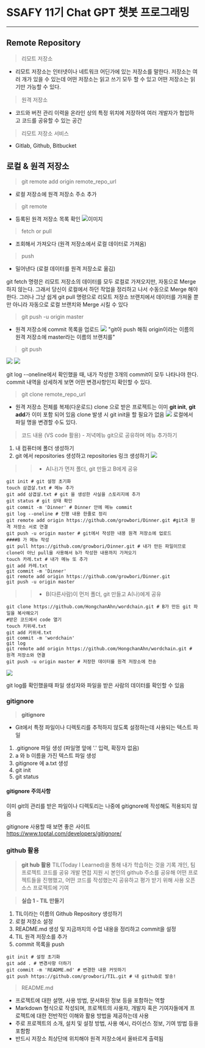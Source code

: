 # SSAFY 11기 Chat GPT 챗봇 프로그래밍
---
## Remote Repository
> 리모트 저장소
-  리모트 저장소는 인터넷이나 네트워크 어딘가에 있는 저장소를 말한다. 저장소는 여러 개가 있을 수 있는데 어떤 저장소는 읽고 쓰기 모두 할 수 있고 어떤 저장소는 읽기만 가능할 수 있다.
>원격 저장소
- 코드와 버전 관리 이력을 온라인 상의 특정 위치에 저장하여 여러 개발자가 협업하고 코드를 공유할 수 있는 공간
>리모트 저장소 서비스
- Gitlab, Github, Bitbucket

## 로컬 & 원격 저장소

> git remote add origin remote_repo_url
- 로컬 저장소에 원격 저장소 주소 추가
> git remote
- 등록된 원격 저장소 목록 확인
![이미지](https://velog.velcdn.com/images/lurelight/post/bff9e74f-f080-4086-80c3-731cf770c3eb/image.png)
> fetch or pull 
- 조회해서 가져오다 (원격 저장소에서 로컬 데이터로 가져옴)
> push
- 밀어낸다 (로컬 데이터를 원격 저장소로 옮김)

git fetch 명령은 리모트 저장소의 데이터를 모두 로컬로 가져오지만, 자동으로 Merge 하지 않는다. 그래서 당신이 로컬에서 하던 작업을 정리하고 나서 수동으로 Merge 해야 한다. 그러나 그냥 쉽게 git pull 명령으로 리모트 저장소 브랜치에서 데이터를 가져올 뿐만 아니라 자동으로 로컬 브랜치와 Merge 시킬 수 있다

> git push -u origin master
- 원격 저장소에 commit 목록을 업로드
![](https://velog.velcdn.com/images/lurelight/post/2ae753f8-93b7-4dbe-9733-547ec45ac00c/image.png)
"git아 push 해줘 origin이라는 이름의 원격 저장소에 master라는 이름의 브랜치를"

> git push

![](https://velog.velcdn.com/images/lurelight/post/4ee7e889-2426-405e-8b52-46130c1c313a/image.png)
![](https://velog.velcdn.com/images/lurelight/post/6f857949-60f4-400a-94b2-3889d7414518/image.png)

git log --oneline에서 확인했을 때, 내가 작성한 3개의 commit이 모두 나타나야 한다.
commit 내역을 상세하게 보면 어떤 변경사항인지 확인할 수 있다.

> git clone remote_repo_url
- 원격 저장소 전체를 복제(다운로드)
clone 으로 받은 프로젝트는 이미 **git init**, **git add**가 이미 포함 되어 있음
clone 발생 시 git init을 할 필요가 없음
![](https://velog.velcdn.com/images/lurelight/post/f3f3724b-85f1-4ddf-897d-40753d5e2c8a/image.png)
로컬에서 파일 명을 변경할 수도 있다.

>코드 내용 (VS code 활용) - 저녁메뉴 git으로 공유하며 메뉴 추가하기
1. 내 컴퓨터에 폴더 생성하기
2. git 에서 repositories 생성하고 repositories 링크 생성하기
![](https://velog.velcdn.com/images/lurelight/post/0c2232b8-42fb-4a01-8183-dab358f91853/image.png)
>>- A(나)가 먼저 폴더, git 만들고 B에게 공유
```
git init # git 설정 초기화
touch 삼겹살.txt # 메뉴 추가
git add 삼겹살.txt # git 을 생성한 사실을 스토리지에 추가
git status # git 상태 확인
git commit -m 'Dinner' # Dinner 안에 메뉴 commit
git log --oneline # 진행 내용 한줄로 정리
git remote add origin https://github.com/growbori/Dinner.git #git과 원격 저장소 서로 연결
git push -u origin master # git에서 작성한 내용 원격 저장소에 업로드
####B 가 메뉴 작성
git pull https://github.com/growbori/Dinner.git # 내가 만든 파일이므로 clone이 아닌 pull을 사용해서 b가 작성한 내용까지 가져오기
touch 카레.txt # 내가 메뉴 또 추가
git add 카레.txt
git commit -m 'Dinner'
git remote add origin https://github.com/growbori/Dinner.git
git push -u origin master
```
>>- B(다른사람)이 먼저 폴더, git 만들고 A(나)에게 공유
```
git clone https://github.com/HongchanAhn/wordchain.git # B가 만든 git 파일을 복사해오기
#받은 코드에서 code 열기
touch 키위새.txt
git add 키위새.txt
git commit -m 'wordchain'
git log
git remote add origin https://github.com/HongchanAhn/wordchain.git # 원격 저장소와 연결
git push -u origin master # 저장한 데이터를 원격 저장소에 전송 
```
![](https://velog.velcdn.com/images/lurelight/post/b1d93652-bd53-47a1-a97d-66a9b2a8bba0/image.png)

git log를 확인했을때 파일 생성자와 파일을 받은 사람의 데이터를 확인할 수 있음
### gitignore
> **gitignore**
- Git에서 특정 파일이나 디렉토리를 추적하지 않도록 설정하는데 사용되는 텍스트 파일
1. .gitignore 파일 생성 (파일명 앞에 '.' 입력, 확장자 없음)
2. a 와 b 이름을 가진 텍스트 파일 생성
3. gitignore 에 a.txt 생성
4. git init
5. git status
>
#### **gitignore 주의사항**
이미 git의 관리를 받은 파일이나 디렉토리는 나중에 gitignore에 작성해도 적용되지 않음
>
gitignore 사용할 때 보면 좋은 사이트
https://www.toptal.com/developers/gitignore/

### github 활용
> **git hub 활용**
TIL(Today I Learned)을 통해 내가 학습하는 것을 기록
개인, 팀 프로젝트 코드를 공유
개발 면접 지원 시 본인의 github 주소를 공유해 어떤 프로젝트들을 진행했고, 어떤 코드를 작성했는지 공유하고 평가 받기 위해 사용
오픈 소스 프로젝트에 기여

> **실습 1 - TIL 만들기**
1. TIL이라는 이름의 Github Repository 생성하기
2. 로컬 저장소 설정
3. README.md 생성 및 지금까지의 수업 내용을 정리하고 commit을 설정
4. TIL 원격 저장소를 추가
5. commit 목록을 push

```
git init # 설정 초기화
git add . # 변경사항 더하기
git commit -m 'README.md' # 변경한 내용 커밋하기
git push https://github.com/growbori/TIL.git # 내 github로 발송!
```
> README.md
- 프로젝트에 대한 설명, 사용 방법, 문서화된 정보 등을 포함하는 역할
- Markdown 형식으로 작성되며, 프로젝트의 사용자, 개발자 혹은 기여자들에게 프로젝트에 대한 전반적인 이해와 활용 방법을 제공하는데 사용
- 주로 프로젝트의 소개, 설치 및 설정 방법, 사용 예시, 라이선스 정보, 기여 방법 등을 포함함
- 반드시 저장소 최상단에 위치해야 원격 저장소에서 올바르게 출력됨

















